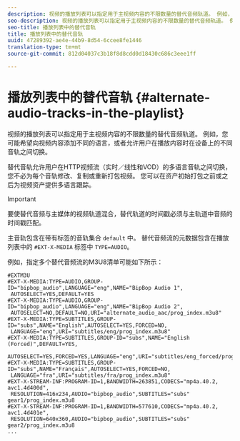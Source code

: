 ```yaml
---
description: 视频的播放列表可以指定用于主视频内容的不限数量的替代音频轨道。 例如，您可能希望向视频内容添加不同的语言，或者允许用户在播放内容时在设备上的不同音轨之间切换。
seo-description: 视频的播放列表可以指定用于主视频内容的不限数量的替代音频轨道。 例如，您可能希望向视频内容添加不同的语言，或者允许用户在播放内容时在设备上的不同音轨之间切换。
seo-title: 播放列表中的替代音轨
title: 播放列表中的替代音轨
uuid: 47289392-ae4e-44b9-8d54-6ccee8fe1446
translation-type: tm+mt
source-git-commit: 812d04037c3b18f8d8cdd0d18430c686c3eee1ff

---
```



# 播放列表中的替代音轨 {#alternate-audio-tracks-in-the-playlist}

视频的播放列表可以指定用于主视频内容的不限数量的替代音频轨道。 例如，您可能希望向视频内容添加不同的语言，或者允许用户在播放内容时在设备上的不同音轨之间切换。

替代音轨允许用户在HTTP视频流（实时／线性和VOD）的多语言音轨之间切换，您不必为每个音轨修改、复制或重新打包视频。 您可以在资产初始打包之前或之后为视频资产提供多语言跟踪。

>[!IMPORTANT]
>
>要使替代音频与主媒体的视频轨道混合，替代轨道的时间戳必须与主轨道中音频的时间戳匹配。

主音轨包含在带有标签的音轨集合 `default` 中。 替代音频流的元数据包含在播放列表中的 `#EXT-X-MEDIA` 标签中 `TYPE=AUDIO`。

例如，指定多个替代音频流的M3U8清单可能如下所示：

```
#EXTM3U
#EXT-X-MEDIA:TYPE=AUDIO,GROUP-ID="bipbop_audio",LANGUAGE="eng",NAME="BipBop Audio 1",
 AUTOSELECT=YES,DEFAULT=YES
#EXT-X-MEDIA:TYPE=AUDIO,GROUP-ID="bipbop_audio",LANGUAGE="eng",NAME="BipBop Audio 2",
 AUTOSELECT=NO,DEFAULT=NO,URI="alternate_audio_aac/prog_index.m3u8"
#EXT-X-MEDIA:TYPE=SUBTITLES,GROUP-ID="subs",NAME="English",AUTOSELECT=YES,FORCED=NO,
 LANGUAGE="eng",URI="subtitles/eng/prog_index.m3u8"
#EXT-X-MEDIA:TYPE=SUBTITLES,GROUP-ID="subs",NAME="English (Forced)",DEFAULT=YES,
 AUTOSELECT=YES,FORCED=YES,LANGUAGE="eng",URI="subtitles/eng_forced/prog_index.m3u8"
#EXT-X-MEDIA:TYPE=SUBTITLES,GROUP-ID="subs",NAME="Français",AUTOSELECT=YES,FORCED=NO,
 LANGUAGE="fra",URI="subtitles/fra/prog_index.m3u8"
#EXT-X-STREAM-INF:PROGRAM-ID=1,BANDWIDTH=263851,CODECS="mp4a.40.2, avc1.4d400d",
 RESOLUTION=416x234,AUDIO="bipbop_audio",SUBTITLES="subs" 
gear1/prog_index.m3u8
#EXT-X-STREAM-INF:PROGRAM-ID=1,BANDWIDTH=577610,CODECS="mp4a.40.2, avc1.4d401e",
 RESOLUTION=640x360,AUDIO="bipbop_audio",SUBTITLES="subs"
gear2/prog_index.m3u8
...
```

